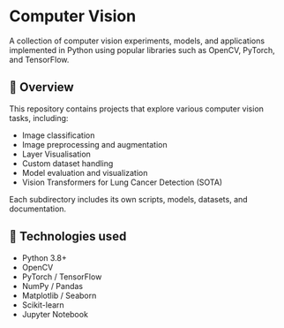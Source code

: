 # Computer Vision

A collection of computer vision experiments, models, and applications implemented in Python using popular libraries such as OpenCV, PyTorch, and TensorFlow.

## 📌 Overview

This repository contains projects that explore various computer vision tasks, including:

- Image classification
- Image preprocessing and augmentation
- Layer Visualisation
- Custom dataset handling
- Model evaluation and visualization
- Vision Transformers for Lung Cancer Detection (SOTA)

Each subdirectory includes its own scripts, models, datasets, and documentation.

## 🧰 Technologies used

- Python 3.8+
- OpenCV
- PyTorch / TensorFlow
- NumPy / Pandas
- Matplotlib / Seaborn
- Scikit-learn
- Jupyter Notebook
